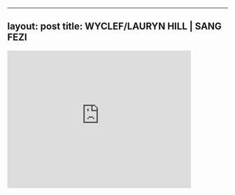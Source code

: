 

---
layout: post
title: WYCLEF/LAURYN HILL | SANG FEZI
---


<iframe width="420" height="315" src="http://www.youtube.com/embed/yC34hslzs6o" frameborder="0" allowfullscreen></iframe>

